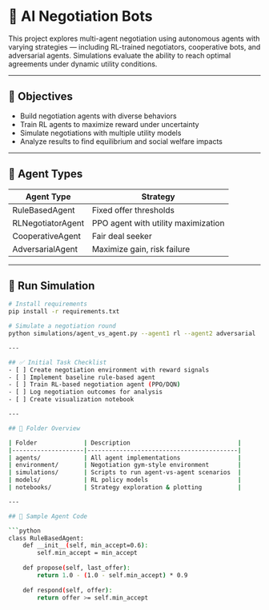 # 🤝 AI Negotiation Bots

This project explores multi-agent negotiation using autonomous agents with varying strategies — including RL-trained negotiators, cooperative bots, and adversarial agents. Simulations evaluate the ability to reach optimal agreements under dynamic utility conditions.

---

## 🎯 Objectives
- Build negotiation agents with diverse behaviors
- Train RL agents to maximize reward under uncertainty
- Simulate negotiations with multiple utility models
- Analyze results to find equilibrium and social welfare impacts

---

## 🧠 Agent Types
| Agent Type         | Strategy                      |
|--------------------|-------------------------------|
| RuleBasedAgent     | Fixed offer thresholds        |
| RLNegotiatorAgent  | PPO agent with utility maximization |
| CooperativeAgent   | Fair deal seeker              |
| AdversarialAgent   | Maximize gain, risk failure   |

---

## 🚀 Run Simulation

```bash
# Install requirements
pip install -r requirements.txt

# Simulate a negotiation round
python simulations/agent_vs_agent.py --agent1 rl --agent2 adversarial

---

## ✅ Initial Task Checklist
- [ ] Create negotiation environment with reward signals
- [ ] Implement baseline rule-based agent
- [ ] Train RL-based negotiation agent (PPO/DQN)
- [ ] Log negotiation outcomes for analysis
- [ ] Create visualization notebook

---

## 📁 Folder Overview

| Folder             | Description                              |
|--------------------|------------------------------------------|           
| agents/            | All agent implementations                |
| environment/       | Negotiation gym-style environment        |
| simulations/       | Scripts to run agent-vs-agent scenarios  |
| models/            | RL policy models                         |
| notebooks/         | Strategy exploration & plotting          |

---

## 🧠 Sample Agent Code

```python
class RuleBasedAgent:
    def __init__(self, min_accept=0.6):
        self.min_accept = min_accept
    
    def propose(self, last_offer):
        return 1.0 - (1.0 - self.min_accept) * 0.9
    
    def respond(self, offer):
        return offer >= self.min_accept